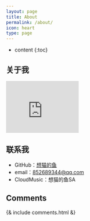 ```yaml
---
layout: page
title: About
permalink: /about/
icon: heart
type: page
---
```


* content
{:toc}

## 关于我

<iframe src="https://wx3.sinaimg.cn/mw690/005tMzGmly1g4rj0zy8k5j30hs0hsmxl.jpg" style="border: 0;height: 142px;width: 200px;overflow: hidden;" frameBorder="0" scrolling="auto"></iframe>

## 联系我

* GitHub：[想猫的鱼](https://github.com/xmdySA)
* email：852689344@qq.com
* CloudMusic：想猫的鱼SA

## Comments

{& include comments.html &}

